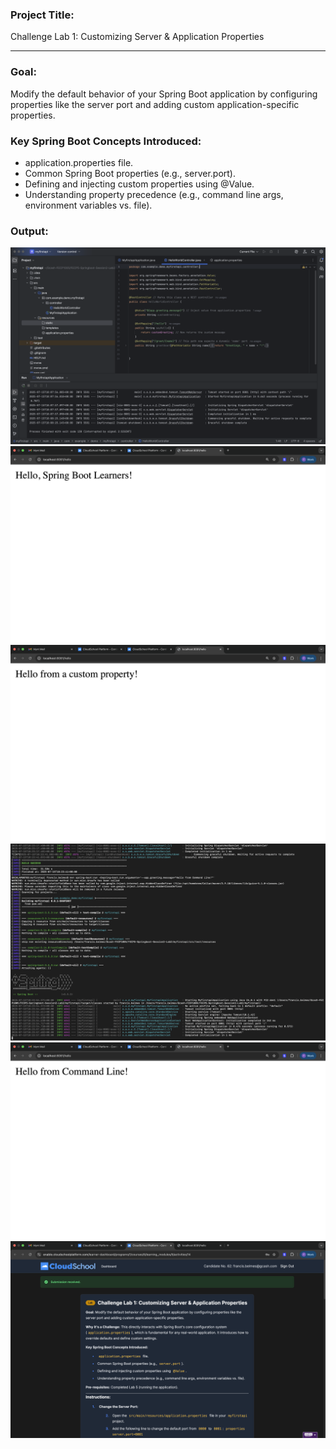 ### Project Title:
Challenge Lab 1: Customizing Server & Application Properties
***
### Goal:
Modify the default behavior of your Spring Boot application by configuring properties like the server port and adding custom application-specific properties.
### Key Spring Boot Concepts Introduced:
* application.properties file.
* Common Spring Boot properties (e.g., server.port).
* Defining and injecting custom properties using @Value.
* Understanding property precedence (e.g., command line args, environment variables vs. file).


### Output:
![image info](./media/code1.png)
![image info](./media/output1.png)
![image info](./media/output2.png)
![image info](./media/output3.png)
![image info](./media/output4.png)
![image info](./media/submission.png)
